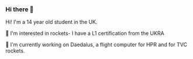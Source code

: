 ### Hi there 👋

Hi! I'm a 14 year old student in the UK.

🚀 I'm interested in rockets- I have a L1 certification from the UKRA

🤖 I'm currently working on Daedalus, a flight computer for HPR and for TVC rockets.
